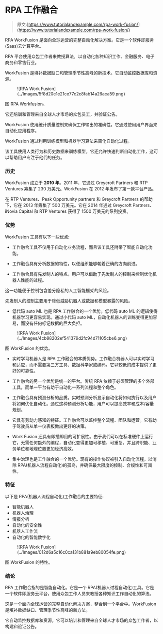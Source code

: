 # RPA 工作融合

> 原文:[https://www.tutorialandexample.com/rpa-work-fusion/](https://www.tutorialandexample.com/rpa-work-fusion/)

RPA WorkFusion 是面向全球运营的完整自动化解决方案。它是一个软件即服务(Saas)云计算平台。

RPA 平台使用众包工作者来教授算法，以自动化各种知识工作、金融服务、电子商务和零售行业。

WorkFusion 是填补数据缺口和管理季节性高峰的新技术。它自动监控数据库和资源。

<figure class="wp-block-image">![RPA Work Fusion](../Images/5f8d20c1e21ce77c2c8fab14a26aca59.png)</figure>

图:RPA Workfusion。

它还培训和管理来自全球人才市场的众包员工，并验证公告。

WorkFusion 使用统计质量控制来确保工作输出的准确性。它通过使用用户界面来自动化应用程序。

WorkFusion 通过利用训练模型和机器学习算法来简化自动化过程。

该工具使用人类行为和历史数据来训练模型。它还允许快速判断自动化工作，这可以帮助用户专注于他们的任务。

### 历史

WorkFusion 成立于 **2010 年**。2011 年，它通过 Greycroft Partners 和 RTP Ventures 筹集了 230 万美元。WorkFusion 在 2012 年发布了第一款平台产品。

在 RTP Ventures、Peak Opportunity partners 和 Greycroft Partners 的帮助下，它在 2013 年筹集了 500 万美元。它在 2014 年通过 Greycroft Partners、iNovia Capital 和 RTP Ventures 获得了 1500 万美元的系列投资。

### 优势

WorkFusion 工具有以下一些优点:

*   工作融合工具不仅用于自动化业务流程，而且该工具还附带了智能自动化功能。

*   工作融合具有分析数据的特性，以便组织能够朝着正确的方向前进。

*   工作融合具有先发制人的特点。用户可以借助于先发制人的控制来控制优化机器人性能的过程。

这一功能便于控制包含差分隐私的人工智能框架的风险。

先发制人的控制主要用于降低威胁机器人或数据和模型暴露的风险。

*   低代码 auto ML 也是 RPA 工作融合的一个优势。低代码 auto ML 的逻辑使得机器学习更容易实现。通过小代码 auto ML，自动化机器人的训练变得更加容易，而没有任何标记数据的巨大负担。

<figure class="wp-block-image">![RPA Work Fusion](../Images/4cb98202ef541379d2fc94d71105cbe6.png)</figure>

图:WorkFusion 的优势。

*   实时学习机器人是 RPA 工作融合的本质优势。工作融合机器人可以实时学习和适应，而不需要第三方工具、数据科学家或编码。它以较低的成本提供了更好的可靠性。

*   工作融合的另一个优势是统一的平台。传统 RPA 依赖于必须管理的多个外部工具，而单一平台有助于自动化一系列流程和整个角色。

*   工作融合具有预测分析的品质。实时预测分析显示自动化将如何执行以及用户将如何优化自动化。通过这种预测分析功能，用户可以提高效率和成本/容量规划。

*   它具有劳动力感知的特征。工作融合可以监控整个流程、团队和运营。它有助于驾驶员从单一仪表板做出更好的决策。

*   Work Fusion 还具有即插即用的可扩展性。由于我们可以在标准硬件上运行它，无需任何额外的编程，自动化变得更加可移植、可重复，并且跨职能、业务单位和地理位置更加经济高效。

*   集中治理也是工作融合的一个优势。现有的操作协议被引入自动化流程，以消除 RPA(机器人流程自动化)的孤岛，并确保最大限度的控制、合规性和可闻性。

### 特征

以下是 RPA(机器人流程自动化)工作融合的主要特征:

*   智能机器人
*   机器人治理
*   情报分析
*   自动化的安全性
*   机器人工作流
*   自动化的智能数字化

<figure class="wp-block-image">![RPA Work Fusion](../Images/012d6a5c16c0ca131b881a9eb80054fe.png)</figure>

图:WorkFusion 的特性。

### 结论

RPA 工作融合指的是智能自动化。它是一个 RPA(机器人过程自动化)工具。它是一个软件即服务云平台，使用众包工作人员来教授各种知识工作自动化的算法。

这是一个面向全球运营的完整自动化解决方案，整合到一个平台中。WorkFusion 是填补数据缺口、管理季节性高峰的新方法。

它自动监控数据库和资源。它可以培训和管理来自全球人才市场的众包工作者，以构建和验证公告。